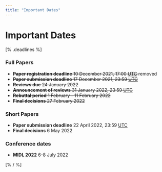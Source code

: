 ```yaml
---
title: "Important Dates"
---
```


# Important Dates

<!-- All deadlines are at 23:59, [UTC -12](https://www.timeanddate.com/time/map/) ([AoE](https://en.wikipedia.org/wiki/Anywhere_on_Earth) timezone). -->

[% .deadlines %]
### Full Papers
* <del>**Paper registration deadline** 10 December 2021, 17:00 [UTC](https://www.timeanddate.com/time/map/) </del> removed
* <del>**Paper submission deadline** 17 December 2021, 23:59 [UTC](https://www.timeanddate.com/time/map/) </del> 
* <del>**Reviews due** 24 January 2022 </del>
* <del> **Announcement of reviews**  31 January 2022, 23:59 [UTC](https://www.timeanddate.com/time/map/)</del>
* <del>**Rebuttal period** 1 February - 11 February 2022</del>
* <del>**Final decisions** 27 February 2022</del>


### Short Papers
* **Paper submission deadline** 22 April 2022, 23:59 [UTC](https://www.timeanddate.com/time/map/)
* **Final decisions** 6 May 2022

<!-- ### Full Papers
* **Paper registration open** TBA
* **Paper registration deadline** TBA
* **Paper submission deadline** TBA
* **Reviews available** TBA
* **Rebuttal / discussion period** TBA
* **Rebuttals due** TBA
* **Discussion phase** TBA
* **Notification of acceptance** TBA

### Short Papers
* **Paper registration open** TBA
* **Paper registration deadline** TBA 
* **Paper submission deadline** TBA
* **Notification of acceptance** TBA -->

<!-- ### Doctoral Symposium
* **Application deadline** TBA
* **Notification of acceptance** TBA
* **Doctoral Symposium** TBA -->

### Conference dates
<!-- * [**Doctoral Symposium**](/doctoral-symposium.html) TBA -->
* **MIDL 2022** 6-8 July 2022

[% / %]

<!--

---

## iCalendar
An online iCalendar with all dates and schedule is [available](https://www.rob.uni-luebeck.de/midl2021_cal/MIDL%202021.ics).
It can conveniently be subscribed to and integrated in many calendar applications:

* [Google Calendar](https://support.google.com/calendar/answer/37100?hl=en&co=GENIE.Platform=Desktop)
* [Thunderbird](https://support.mozilla.org/en-US/kb/creating-new-calendars#w_icalendar-ics)
* [Apple Calendar](https://support.apple.com/guide/calendar/subscribe-to-calendars-icl1022/mac) -->